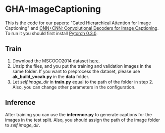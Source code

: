 # GHA-ImageCaptioning

This is the code for our papers: "Gated Hierarchical Attention for Image Captioning" and [CNN+CNN: Convolutional Decoders for Image Captioning](https://arxiv.org/abs/1805.09019). To run it you should first install [Pytorch 0.3.0](https://pytorch.org/docs/0.3.0/).

## Train
1. Download the MSCOCO2014 dataset [here](http://cocodataset.org/#download).
2. Unzip the files, and you put the training and validation images in the same folder. If you want to preprocess the dataset, please use **ak_build_vocab.py** in the **data** folder.
3. Let *self.image_dir* in **train.py** equal to the path of the folder in step 2. Also, you can change other parameters in the configuration.
## Inference
After training you can use the **inference.py** to generate captions for the images in the test split. Also, you should assign the path of the image folder to *self.image_dir*.
